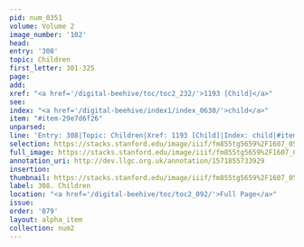 ```yaml
---
pid: num_0351
volume: Volume 2
image_number: '102'
head: 
entry: '308'
topic: Children
first_letter: 301-325
page: 
add: 
xref: "<a href='/digital-beehive/toc/toc2_232/'>1193 [Child]</a>"
see: 
index: "<a href='/digital-beehive/index1/index_0630/'>child</a>"
item: "#item-29e7d6f26"
unparsed: 
line: 'Entry: 308|Topic: Children|Xref: 1193 [Child]|Index: child|#item-29e7d6f26'
selection: https://stacks.stanford.edu/image/iiif/fm855tg5659%2F1607_0569/859,4282,2929,751/full/0/default.jpg
full_image: https://stacks.stanford.edu/image/iiif/fm855tg5659%2F1607_0569/full/full/0/default.jpg
annotation_uri: http://dev.llgc.org.uk/annotation/1571855733929
insertion: 
thumbnail: https://stacks.stanford.edu/image/iiif/fm855tg5659%2F1607_0569/859,4282,600,180/250,/0/default.jpg
label: 308. Children
location: "<a href='/digital-beehive/toc/toc2_092/'>Full Page</a>"
issue: 
order: '079'
layout: alpha_item
collection: num2
---
```

